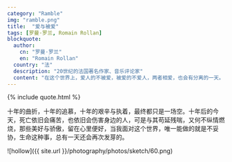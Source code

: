 ```yaml
---
category: "Ramble"
img: "ramble.png"
title:  "爱与被爱"
tags: [罗曼·罗兰, Romain Rollan]
blockquote:
  author:
    cn: "罗曼·罗兰"
    en: "Romain Rollan"
  country: "法"
  description: "20世纪的法国著名作家、音乐评论家"
  content: "在这个世界上，爱人的不被爱，被爱的不爱人，两者相爱，也会有分离的一天。"
---
```

{% include quote.html %}

十年的曲折，十年的追慕，十年的艰辛与执着，最终都只是一场空。十年后的今天，死亡依旧会痛苦，也依旧会伤害身边的人，可是与其苟延残喘，又何不纵情燃烧，那些美好与骄傲，留在心里便好，当我面对这个世界，唯一能做的就是不妥协，生命这种事，总有一天还会再次发芽的。

![hollow]({{ site.url }}/photography/photos/sketch/60.png)
